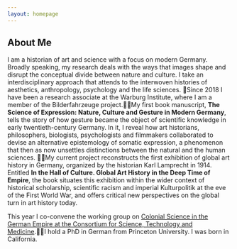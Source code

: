 ```yaml
---
layout: homepage
---
```


## About Me

I am a historian of art and science with a focus on modern Germany. Broadly speaking, my research deals with the ways that images shape and disrupt the conceptual divide between nature and culture. I take an interdisciplinary approach that attends to the interwoven histories of aesthetics, anthropology, psychology and the life sciences.
Since 2018 I have been a research associate at the Warburg Institute, where I am a member of the Bilderfahrzeuge project.My first book manuscript, **The Science of Expression: Nature, Culture and Gesture in Modern Germany**, tells the story of how gesture became the object of scientific knowledge in early twentieth-century Germany. In it, I reveal how art historians, philosophers, biologists, psychologists and filmmakers collaborated to devise an alternative epistemology of somatic expression, a phenomenon that then as now unsettles distinctions between the natural and the human sciences. My current project reconstructs the first exhibition of global art history in Germany, organized by the historian Karl Lamprecht in 1914. Entitled **In the Hall of Culture. Global Art History in the Deep Time of Empire**, the book situates this exhibition within the wider context of historical scholarship, scientific racism and imperial Kulturpolitik at the eve of the First World War, and offers critical new perspectives on the global turn in art history today.

This year I co-convene the working group on [Colonial Science in the German Empire at the Consortium for Science, Technology and Medicine](https://www.chstm.org/content/colonial-science-german-empire-0).I hold a PhD in German from Princeton University. I was born in California.